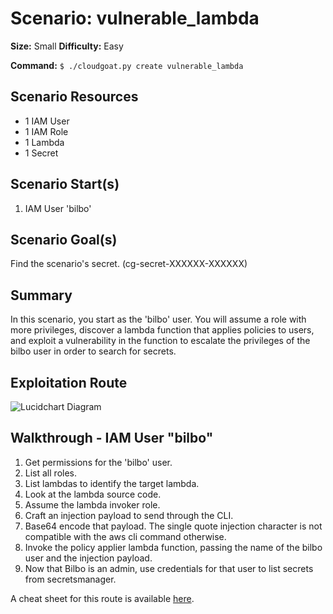 
# Scenario: vulnerable_lambda

**Size:** Small
**Difficulty:** Easy

**Command:** `$ ./cloudgoat.py create vulnerable_lambda`

## Scenario Resources

- 1 IAM User
- 1 IAM Role
- 1 Lambda
- 1 Secret

## Scenario Start(s)

1. IAM User 'bilbo'

## Scenario Goal(s)

Find the scenario's secret. (cg-secret-XXXXXX-XXXXXX)

## Summary

In this scenario, you start as the 'bilbo' user. You will assume a role with more privileges, discover a 
lambda function that applies policies to users, and exploit a vulnerability in the function to escalate 
the privileges of the bilbo user in order to search for secrets.

## Exploitation Route

![Lucidchart Diagram](exploitation_route.png "Exploitation Route")


## Walkthrough - IAM User "bilbo"

1. Get permissions for the 'bilbo' user.
2. List all roles.
3. List lambdas to identify the target lambda.
4. Look at the lambda source code.
5. Assume the lambda invoker role.
6. Craft an injection payload to send through the CLI.
7. Base64 encode that payload. The single quote injection character is not compatible with the aws cli command otherwise.
8. Invoke the policy applier lambda function, passing the name of the bilbo user and the injection payload.
9. Now that Bilbo is an admin, use credentials for that user to list secrets from secretsmanager.

A cheat sheet for this route is available [here](./cheat_sheet.md).

